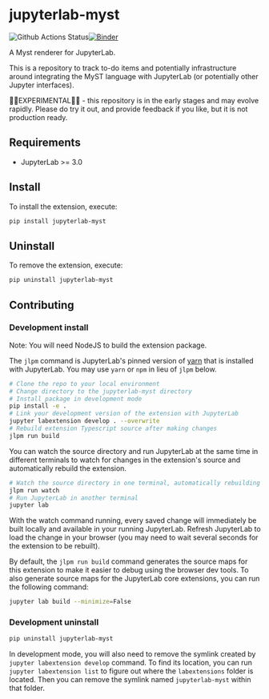 # jupyterlab-myst

![Github Actions Status](https://github.com/executablebooks/jupyterlab-myst/workflows/Build/badge.svg)[![Binder](https://mybinder.org/badge_logo.svg)](https://mybinder.org/v2/gh/executablebooks/jupyterlab-myst/main?urlpath=lab)

A Myst renderer for JupyterLab.

This is a repository to track to-do items and potentially infrastructure around integrating the MyST language with JupyterLab (or potentially other Jupyter interfaces).

🛑🛑EXPERIMENTAL🛑🛑 - this repository is in the early stages and may evolve rapidly. Please do try it out, and provide feedback if you like, but it is not production ready.

## Requirements

* JupyterLab >= 3.0

## Install

To install the extension, execute:

```bash
pip install jupyterlab-myst
```

## Uninstall

To remove the extension, execute:

```bash
pip uninstall jupyterlab-myst
```


## Contributing

### Development install

Note: You will need NodeJS to build the extension package.

The `jlpm` command is JupyterLab's pinned version of
[yarn](https://yarnpkg.com/) that is installed with JupyterLab. You may use
`yarn` or `npm` in lieu of `jlpm` below.

```bash
# Clone the repo to your local environment
# Change directory to the jupyterlab-myst directory
# Install package in development mode
pip install -e .
# Link your development version of the extension with JupyterLab
jupyter labextension develop . --overwrite
# Rebuild extension Typescript source after making changes
jlpm run build
```

You can watch the source directory and run JupyterLab at the same time in different terminals to watch for changes in the extension's source and automatically rebuild the extension.

```bash
# Watch the source directory in one terminal, automatically rebuilding when needed
jlpm run watch
# Run JupyterLab in another terminal
jupyter lab
```

With the watch command running, every saved change will immediately be built locally and available in your running JupyterLab. Refresh JupyterLab to load the change in your browser (you may need to wait several seconds for the extension to be rebuilt).

By default, the `jlpm run build` command generates the source maps for this extension to make it easier to debug using the browser dev tools. To also generate source maps for the JupyterLab core extensions, you can run the following command:

```bash
jupyter lab build --minimize=False
```

### Development uninstall

```bash
pip uninstall jupyterlab-myst
```

In development mode, you will also need to remove the symlink created by `jupyter labextension develop`
command. To find its location, you can run `jupyter labextension list` to figure out where the `labextensions`
folder is located. Then you can remove the symlink named `jupyterlab-myst` within that folder.
